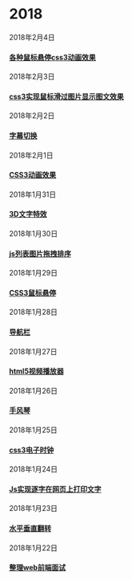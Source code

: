 # 2018
2018年2月4日
#### [各种鼠标悬停css3动画效果](https://mediumwave120.github.io/2018/web/2018/2/4.html)
2018年2月3日
#### [css3实现鼠标滑过图片显示图文效果](https://mediumwave120.github.io/2018/web/2018/2/3.html)
2018年2月2日
#### [字幕切换](https://mediumwave120.github.io/2018/web/2018/2/2.html)
2018年2月1日
#### [CSS3动画效果](https://mediumwave120.github.io/2018/web/2018/2/1.html)
2018年1月31日
#### [3D文字特效](https://mediumwave120.github.io/2018/web/2018/1/31.html)
2018年1月30日
#### [js列表图片拖拽排序](https://mediumwave120.github.io/2018/web/2018/1/30.html)
2018年1月29日
#### [CSS3鼠标悬停](https://mediumwave120.github.io/2018/web/2018/1/29.html)
2018年1月28日
#### [导航栏](https://mediumwave120.github.io/2018/web/2018/1/28.html)
2018年1月27日
#### [html5视频播放器](https://mediumwave120.github.io/2018/web/2018/1/27.html)
2018年1月26日
#### [手风琴](https://mediumwave120.github.io/2018/web/2018/1/26.html)
2018年1月25日
#### [css3电子时钟](https://mediumwave120.github.io/2018/web/2018/1/25.html)
2018年1月24日
#### [Js实现逐字在网页上打印文字](https://mediumwave120.github.io/2018/web/demo2.html)
2018年1月23日
#### [水平垂直翻转 ](https://mediumwave120.github.io/2018/web/)
2018年1月22日
#### [整理web前端面试](https://mediumwave120.github.io/2018/webFrontInterview/)
